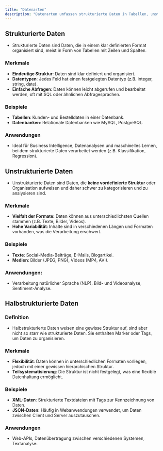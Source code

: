```yaml
---
title: "Datenarten"
description: "Datenarten umfassen strukturierte Daten in Tabellen, unstrukturierte Daten wie Texte und Bilder sowie halbstrukturierte Daten wie XML und JSON. Strukturierte Daten sind leicht abzufragen, unstrukturierte schwer zu analysieren. Halbstrukturierte bieten Flexibilität. Anwendungen sind Business Intelligence und NLP."
---
```


## Strukturierte Daten
- Strukturierte Daten sind Daten, die in einem klar definierten Format organisiert sind, meist in Form von Tabellen mit Zeilen und Spalten.

### Merkmale
- **Eindeutige Struktur**: Daten sind klar definiert und organisiert.
- **Datentypen**: Jedes Feld hat einen festgelegten Datentyp (z.B. integer, string, date).
- **Einfache Abfragen**: Daten können leicht abgerufen und bearbeitet werden, oft mit SQL oder ähnlichen Abfragesprachen.

### Beispiele
- **Tabellen**: Kunden- und Bestelldaten in einer Datenbank.
- **Datenbanken**: Relationale Datenbanken wie MySQL, PostgreSQL.

### Anwendungen
- Ideal für Business Intelligence, Datenanalysen und maschinelles Lernen, bei dem strukturierte Daten verarbeitet werden (z.B. Klassifikation, Regression).

## Unstrukturierte Daten
- Unstrukturierte Daten sind Daten, die **keine vordefinierte Struktur** oder Organisation aufweisen und daher schwer zu kategorisieren und zu analysieren sind.

### Merkmale
- **Vielfalt der Formate**: Daten können aus unterschiedlichsten Quellen stammen (z.B. Texte, Bilder, Videos).
- **Hohe Variabilität**: Inhalte sind in verschiedenen Längen und Formaten vorhanden, was die Verarbeitung erschwert.

### Beispiele
- **Texte**: Social-Media-Beiträge, E-Mails, Blogartikel.
- **Medien**: Bilder (JPEG, PNG), Videos (MP4, AVI).

### Anwendungen:
- Verarbeitung natürlicher Sprache (NLP), Bild- und Videoanalyse, Sentiment-Analyse.

## Halbstrukturierte Daten
### Definition
- Halbstrukturierte Daten weisen eine gewisse Struktur auf, sind aber nicht so starr wie strukturierte Daten. Sie enthalten Marker oder Tags, um Daten zu organisieren.

### Merkmale
- **Flexibilität**: Daten können in unterschiedlichen Formaten vorliegen, jedoch mit einer gewissen hierarchischen Struktur.
- **Teilsystematisierung**: Die Struktur ist nicht festgelegt, was eine flexible Datenhaltung ermöglicht.

### Beispiele
- **XML-Daten**: Strukturierte Textdateien mit Tags zur Kennzeichnung von Daten.
- **JSON-Daten**: Häufig in Webanwendungen verwendet, um Daten zwischen Client und Server auszutauschen.

### Anwendungen
- Web-APIs, Datenübertragung zwischen verschiedenen Systemen, Textanalyse.

